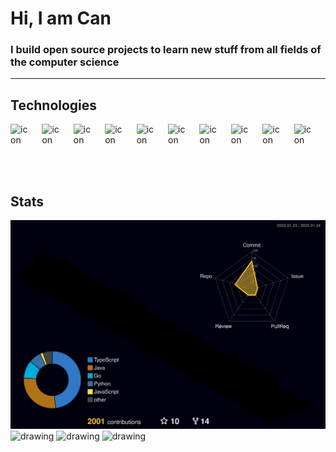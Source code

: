 # Hi, I am Can

### I build open source projects to learn new stuff from all fields of the computer science 
---

## Technologies

<div style="display: flex;">
    <img src="https://techstack-generator.vercel.app/python-icon.svg" alt="icon" width="57" style="width: 65px; height: 65px; margin-right: 15px; margin-bottom: 0px;" />
    <img src="https://techstack-generator.vercel.app/react-icon.svg" alt="icon" width="57" style="width: 65px; height: 65px; margin-right: 15px; margin-bottom: 0px;" />
    <img src="https://techstack-generator.vercel.app/ts-icon.svg" alt="icon" width="57" style="width: 65px; height: 65px; margin-right: 15px; margin-bottom: 0px;" />
    <img src="https://techstack-generator.vercel.app/java-icon.svg" alt="icon" width="57" style="width: 65px; height: 65px; margin-right: 15px; margin-bottom: 0px;" />
    <img src="https://techstack-generator.vercel.app/js-icon.svg" alt="icon" width="57" style="width: 65px; height: 65px; margin-right: 15px; margin-bottom: 0px;" />
    <img src="https://techstack-generator.vercel.app/cpp-icon.svg" alt="icon" width="57" style="width: 65px; height: 65px; margin-right: 15px; margin-bottom: 0px;" />
    <img src="https://techstack-generator.vercel.app/docker-icon.svg" alt="icon" width="57" style="width: 65px; height: 65px; margin-right: 15px; margin-bottom: 0px;" />
    <img src="https://techstack-generator.vercel.app/kubernetes-icon.svg" alt="icon" width="57" style="width: 65px; height: 65px; margin-right: 15px; margin-bottom: 0px;" />
    <img src="https://techstack-generator.vercel.app/nginx-icon.svg" alt="icon" width="57" style="width: 65px; height: 65px; margin-right: 15px; margin-bottom: 0px;" />
    <img src="https://techstack-generator.vercel.app/mysql-icon.svg" alt="icon" width="57" style="width: 65px; height: 65px; margin-right: 15px; margin-bottom: 0px;" />
</div>

<br/>

## Stats

<img src="https://raw.githubusercontent.com/cccaaannn/readme_media/master/profile-3d-contrib/profile-night-rainbow.svg" alt="drawing" width="800"/>
<br/>
<img src="https://github-profile-summary-cards.vercel.app/api/cards/repos-per-language?username=cccaaannn&theme=tokyonight" alt="drawing" width="230"/>
<img src="https://github-readme-streak-stats.herokuapp.com/?user=cccaaannn&theme=tokyonight" alt="drawing" width="340"/>
<img src="http://github-profile-summary-cards.vercel.app/api/cards/productive-time?username=cccaaannn&theme=tokyonight&utcOffset=8" alt="drawing" width="230"/>
<br/>

